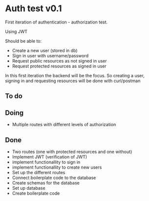 # Auth test v0.1

First iteration of authentication - authorization test.

Using JWT

Should be able to:
  - Create a new user (stored in db)
  - Sign in user with username/password
  - Request public resources as not signed in user
  - Request protected resources as signed in user

In this first iteration the backend will be the focus.
So creating a user, signing in and requesting resources will be done with curl/postman

## To do

## Doing
  - Multiple routes with different levels of authorization

## Done
  - Two routes (one with protected resources and one without)
  - Implement JWT (verification of JWT)
  - implement functionallity to sign in
  - implement functionallity to create new users
  - Set up the different routes
  - Connect boilerplate code to the database
  - Create schemas for the database
  - Set up database
  - Create boilerplate code